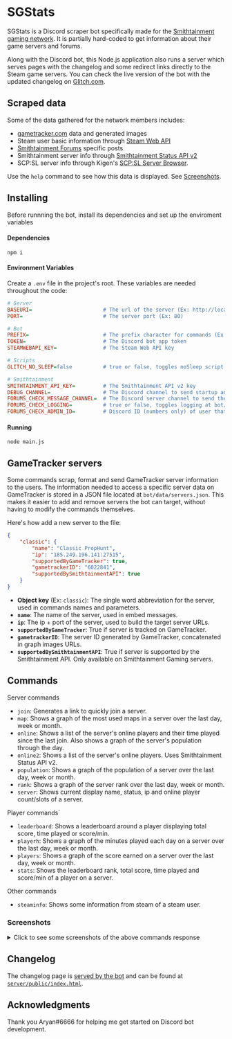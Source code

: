 # SGStats
SGStats is a Discord scraper bot specifically made for the [Smithtainment gaming network](https://forums.smithtainment.com/).
It is partially hard-coded to get information about their game servers and forums.

Along with the Discord bot, this Node.js application also runs a server which serves pages with the changelog and some redirect links directly to the Steam game servers.
You can check the live version of the bot with the updated changelog on [Glitch.com](https://sgstats.glitch.me/).

## Scraped data
Some of the data gathered for the network members includes:
- [gametracker.com](https://www.gametracker.com) data and generated images
- Steam user basic information through [Steam Web API](https://steamcommunity.com/dev)
- [Smithtainment Forums](https://forums.smithtainment.com/) specific posts
- Smithtainment server info through [Smithtainment Status API v2](https://dev.smithtainment.com/api/)
- SCP:SL server info through Kigen's [SCP:SL Server Browser](https://kigen.co/scpsl/browser.php).

Use the ``help`` command to see how this data is displayed. See [Screenshots](#Screenshots).

## Installing
Before runnning the bot, install its dependencies and set up the enviroment variables

#### Dependencies
```console
npm i
```

#### Environment Variables
Create a ``.env`` file in the project's root. These variables are needed throughout the code:
```ini
# Server
BASEURI=                       # The url of the server (Ex: http://localhost)
PORT=                          # The server port (Ex: 80)

# Bot
PREFIX=                        # The prefix character for commands (Ex: !!)
TOKEN=                         # The Discord bot app token
STEAMWEBAPI_KEY=               # The Steam Web API key

# Scripts
GLITCH_NO_SLEEP=false          # true or false, toggles noSleep script for Glitch.com

# Smithtainment
SMITHTAINMENT_API_KEY=         # The Smithtainment API v2 key
DEBUG_CHANNEL=                 # The Discord channel to send startup and specific error messages
FORUMS_CHECK_MESSAGE_CHANNEL=  # The Discord server channel to send the forums sections logs
FORUMS_CHECK_LOGGING=          # true or false, toggles logging at bot/commands/forums.js
FORUMS_CHECK_ADMIN_ID=         # Discord ID (numbers only) of user that can use the forums command
```

#### Running
```console
node main.js
```

## GameTracker servers
Some commands scrap, format and send GameTracker server information to the users. 
The information needed to access a specific server data on GameTracker is stored in a JSON file located at
``bot/data/servers.json``. This makes it easier to add and remove servers the bot can target, without having to modify the commands themselves.

Here's how add a new server to the file:
```json
{
    "classic": {
        "name": "Classic PropHunt",
        "ip": "185.249.196.141:27515",
        "supportedByGameTracker": true,
        "gametrackerID": "6022841",
        "supportedBySmithtainmentAPI": true
    }
}
```
- **Object key** (Ex: ``classic``): The single word abbreviation for the server, used in commands
names and parameters.
- **``name``**: The name of the server, used in embed messages.
- **``ip``**: The ip + port of the server, used to build the target server URLs.
- **``supportedByGameTracker``**: True if server is tracked on GameTracker.
- **``gametrackerID``**: The server ID generated by GameTracker, concatenated in graph images URLs.
- **``supportedBySmithtainmentAPI``**: True if server is supported by the Smithtainment API. Only available on Smithtainment Gaming servers.

## Commands
Server commands
- `join`: Generates a link to quickly join a server.
- `map`: Shows a graph of the most used maps in a server over the last day, week or month.
- `online`: Shows a list of the server's online players and their time played since the last join. Also shows a graph of the server's population through the day.
- `online2`: Shows a list of the server's online players. Uses Smithtainment Status API v2.
- `population`: Shows a graph of the population of a server over the last day, week or month.
- `rank`: Shows a graph of the server rank over the last day, week or month.
- `server`: Shows current display name, status, ip and online player count/slots of a server.

Player commands`
- `leaderboard`: Shows a leaderboard around a player displaying total score, time played or score/min.
- `playerh`: Shows a graph of the minutes played each day on a server over the last day, week or month.
- `players`: Shows a graph of the score earned on a server over the last day, week or month.
- `stats`: Shows the leaderboard rank, total score, time played and score/min of a player on a server.

Other commands
- `steaminfo`: Shows some information from steam of a steam user.

### Screenshots
<details>
    <summary>Click to see some screenshots of the above commands response</summary>
    <p>
        <img width="300" src="https://user-images.githubusercontent.com/44736064/68536758-b2bbf080-0336-11ea-9b4c-a8491c36ee09.png">
        <img width="300" src="https://user-images.githubusercontent.com/44736064/68536759-b2bbf080-0336-11ea-9fa4-1e544c229c3a.png">
        <img width="300" src="https://user-images.githubusercontent.com/44736064/68536761-b3548700-0336-11ea-8c4e-31a1f2e7410b.png">
        <img width="300" src="https://user-images.githubusercontent.com/44736064/68536760-b3548700-0336-11ea-85f1-ba2f7aa64662.png">
        <img width="300" src="https://user-images.githubusercontent.com/44736064/68536784-25c56700-0337-11ea-8dda-f19727cb4ed5.png">
    <p>
</details>

## Changelog
The changelog page is [served by the bot](https://sgstats.glitch.me/) and can be found at [`server/public/index.html`](server/public/index.html).
  
## Acknowledgments
Thank you Aryan#6666 for helping me get started on Discord bot development.
